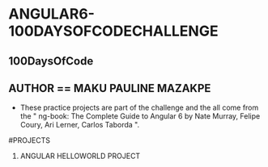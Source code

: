 # ANGULAR6-100DAYSOFCODECHALLENGE
## 100DaysOfCode
## AUTHOR == MAKU PAULINE MAZAKPE

- These practice projects are part of the challenge and the all come from the " ng-book: The Complete Guide to Angular 6
by Nate Murray,  Felipe Coury, Ari Lerner, Carlos Taborda ".

#PROJECTS
1. ANGULAR HELLOWORLD PROJECT

